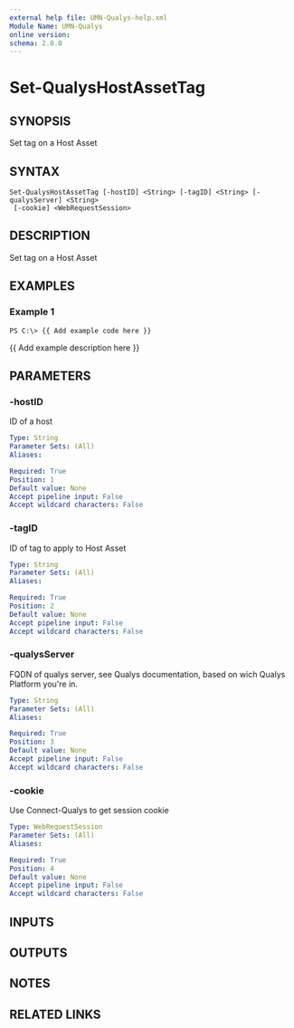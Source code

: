 ```yaml
---
external help file: UMN-Qualys-help.xml
Module Name: UMN-Qualys
online version: 
schema: 2.0.0
---
```


# Set-QualysHostAssetTag

## SYNOPSIS
Set tag on a Host Asset

## SYNTAX

```
Set-QualysHostAssetTag [-hostID] <String> [-tagID] <String> [-qualysServer] <String>
 [-cookie] <WebRequestSession>
```

## DESCRIPTION
Set tag on a Host Asset

## EXAMPLES

### Example 1
```
PS C:\> {{ Add example code here }}
```

{{ Add example description here }}

## PARAMETERS

### -hostID
ID of a host

```yaml
Type: String
Parameter Sets: (All)
Aliases: 

Required: True
Position: 1
Default value: None
Accept pipeline input: False
Accept wildcard characters: False
```

### -tagID
ID of tag to apply to Host Asset

```yaml
Type: String
Parameter Sets: (All)
Aliases: 

Required: True
Position: 2
Default value: None
Accept pipeline input: False
Accept wildcard characters: False
```

### -qualysServer
FQDN of qualys server, see Qualys documentation, based on wich Qualys Platform you're in.

```yaml
Type: String
Parameter Sets: (All)
Aliases: 

Required: True
Position: 3
Default value: None
Accept pipeline input: False
Accept wildcard characters: False
```

### -cookie
Use Connect-Qualys to get session cookie

```yaml
Type: WebRequestSession
Parameter Sets: (All)
Aliases: 

Required: True
Position: 4
Default value: None
Accept pipeline input: False
Accept wildcard characters: False
```

## INPUTS

## OUTPUTS

## NOTES

## RELATED LINKS

